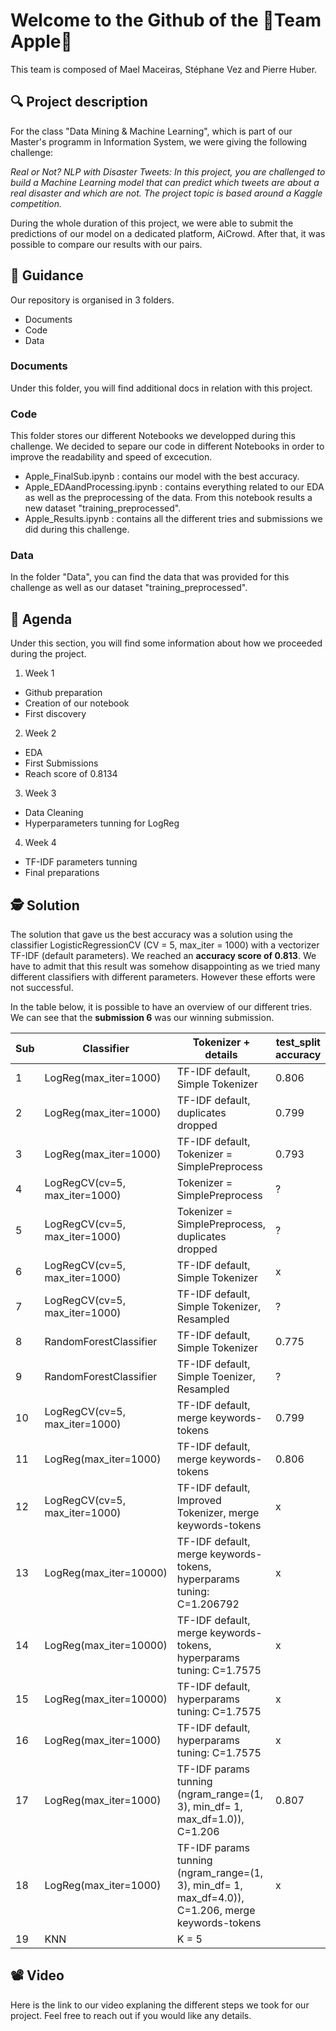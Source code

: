 
# Welcome to the Github of the **🍏Team Apple🍏**
This team is composed of Mael Maceiras, Stéphane Vez and Pierre Huber.

## 🔍 Project description
For the class "Data Mining & Machine Learning", which is part of our Master's programm in Information System, we were giving the following challenge:

*Real or Not? NLP with Disaster Tweets: In this project, you are challenged to build a Machine Learning model that can predict which tweets are about a real disaster and which are not. The project topic is based around a Kaggle competition.*

During the whole duration of this project, we were able to submit the predictions of our model on a dedicated platform, AiCrowd. After that, it was possible to  compare our results with our pairs.

## 🦮 Guidance

Our repository is organised in 3 folders.
* Documents
* Code
* Data

### Documents
Under this folder, you will find additional docs in relation with this project.

### Code
This folder stores our different Notebooks we developped during this challenge. We decided to separe our code in different Notebooks in order to improve the readability and speed of excecution.
* Apple_FinalSub.ipynb : contains our model with the best accuracy.
* Apple_EDAandProcessing.ipynb : contains everything related to our EDA as well as the preprocessing of the data. From this notebook results a new dataset "training_preprocessed".
* Apple_Results.ipynb : contains all the different tries and submissions we did during this challenge.

### Data
In the folder "Data", you can find the data that was provided for this challenge as well as our dataset "training_preprocessed".

## 📅 Agenda

Under this section, you will find some information about how we proceeded during the project.

1. Week 1
* Github preparation
* Creation of our notebook
* First discovery
2. Week 2
* EDA
* First Submissions
* Reach score of 0.8134
3. Week 3
* Data Cleaning
* Hyperparameters tunning for LogReg
4. Week 4
* TF-IDF parameters tunning
* Final preparations

## 🕵️ Solution

The solution that gave us the best accuracy was a solution using the classifier LogisticRegressionCV (CV = 5, max_iter = 1000) with a vectorizer TF-IDF (default parameters). 
We reached an **accuracy score of 0.813**. We have to admit that this result was somehow disappointing as we tried many different classifiers with different parameters. However these efforts were not successful.

In the table below, it is possible to have an overview of our different tries. We can see that the **submission 6** was our winning submission.

Sub | Classifier | Tokenizer + details | test_split accuracy | score
--- | --- | --- | --- | ---
1 | LogReg(max_iter=1000) | TF-IDF default, Simple Tokenizer | 0.806 | 0.806
2 | LogReg(max_iter=1000) | TF-IDF default, duplicates dropped | 0.799 | 0.7819
3 | LogReg(max_iter=1000) | TF-IDF default, Tokenizer = SimplePreprocess | 0.793 | 0.7819
4 | LogRegCV(cv=5, max_iter=1000) | Tokenizer = SimplePreprocess | ? | 0.7224
5 | LogRegCV(cv=5, max_iter=1000) | Tokenizer = SimplePreprocess, duplicates dropped | ? | 0.7863
6 | LogRegCV(cv=5, max_iter=1000) | TF-IDF default, Simple Tokenizer | x | 0.813
7 | LogRegCV(cv=5, max_iter=1000) | TF-IDF default, Simple Tokenizer, Resampled | ? | 0.800
8 | RandomForestClassifier | TF-IDF default, Simple Tokenizer | 0.775 | 0.799
9 | RandomForestClassifier | TF-IDF default, Simple Toenizer, Resampled | ? | 0.800
10 | LogRegCV(cv=5, max_iter=1000) | TF-IDF default, merge keywords-tokens | 0.799 | 0.809
11 | LogReg(max_iter=1000)| TF-IDF default, merge keywords-tokens | 0.806 | 0.808
12 | LogRegCV(cv=5, max_iter=1000) | TF-IDF default, Improved Tokenizer, merge keywords-tokens | x | 0.813
13 | LogReg(max_iter=10000)| TF-IDF default, merge keywords-tokens, hyperparams tuning: C=1.206792| x | 0.801
14 | LogReg(max_iter=10000)| TF-IDF default, merge keywords-tokens, hyperparams tuning: C=1.7575 | x | 0.8091
15 | LogReg(max_iter=10000)| TF-IDF default, hyperparams tuning: C=1.7575 | x | 0.8126
16 | LogReg(max_iter=1000)| TF-IDF default, hyperparams tuning: C=1.7575 | x | 0.8126
17 | LogReg(max_iter=1000)| TF-IDF params tunning (ngram_range=(1, 3), min_df= 1, max_df=1.0)), C=1.206 | 0.807 | 0.8091
18 | LogReg(max_iter=1000)| TF-IDF params tunning (ngram_range=(1, 3), min_df= 1, max_df=4.0)), C=1.206, merge keywords-tokens | x | 0.8038
19 | KNN | K = 5 |  | 0.8038

## 📽️ Video

Here is the link to our video explaning the different steps we took for our project. Feel free to reach out if you would like any details.


 

